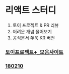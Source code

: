 # 리액트 스터디 


1. 토이 프로젝트 & PR 리뷰 
1. 어려운 개념 물어보기 
1. 공식문서 쭈욱 KR 버전

### [토이프로젝트+_모음사이트](http://sean-smith.me/assets/portfolio/25-react-projects/index.html)

### [180210](./Projects/MarkdownPreviewer/Readme.md)

